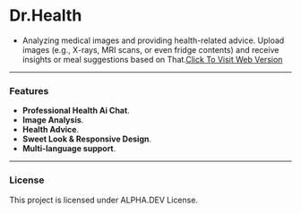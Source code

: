 # Dr.Health
- Analyzing medical images and providing health-related advice. Upload images (e.g., X-rays, MRI scans, or even fridge contents) and receive insights or meal suggestions based on That.[Click To Visit Web Version](https://tarek-alliani.github.io/Dr.Health)

---

### Features
- **Professional Health Ai Chat**.
- **Image Analysis**.
- **Health Advice**.
- **Sweet Look & Responsive Design**.
- **Multi-language support**.

---

### License
This project is licensed under ALPHA.DEV License.

